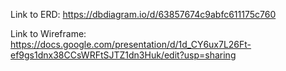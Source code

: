 Link to ERD:
https://dbdiagram.io/d/63857674c9abfc611175c760

Link to Wireframe:
https://docs.google.com/presentation/d/1d_CY6ux7L26Ft-ef9gs1dnx38CCsWRFtSJTZ1dn3Huk/edit?usp=sharing
